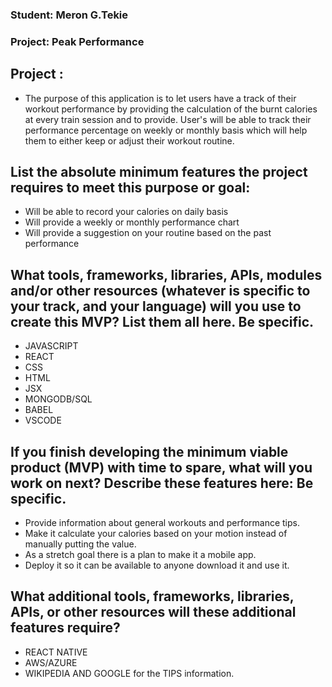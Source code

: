  ### Student: Meron G.Tekie
 ### Project: Peak Performance

 ## Project :
  - The purpose of this application is to let users have a track of their workout performance by providing the calculation of the burnt calories at every train session and to provide. User's will be able to track their performance percentage on weekly or monthly basis which will help them to either keep or adjust their workout routine.

  ## List the absolute minimum features the project requires to meet this purpose or goal:
  - Will be able to record  your calories on daily basis 
  - Will provide a weekly or monthly  performance chart
  - Will provide  a suggestion on your routine based on the past performance
  ## What tools, frameworks, libraries, APIs, modules and/or other resources (whatever is specific to your track, and your language) will you use to create this MVP? List them all here. Be specific.
  - JAVASCRIPT
  - REACT
  - CSS
  - HTML
  - JSX
  - MONGODB/SQL
  - BABEL 
  - VSCODE
  ## If you finish developing the minimum viable product (MVP) with time to spare, what will you work on next? Describe these features here: Be specific.
  - Provide information about general workouts and performance tips.
  - Make it calculate your calories based on your motion instead of manually putting the value.
  - As a stretch goal there is a plan to make it a mobile app.
  - Deploy it so it can be available to anyone download it and use it.
  ## What additional tools, frameworks, libraries, APIs, or other resources will these additional features require?
  - REACT NATIVE
  - AWS/AZURE
  - WIKIPEDIA AND GOOGLE for the TIPS information.